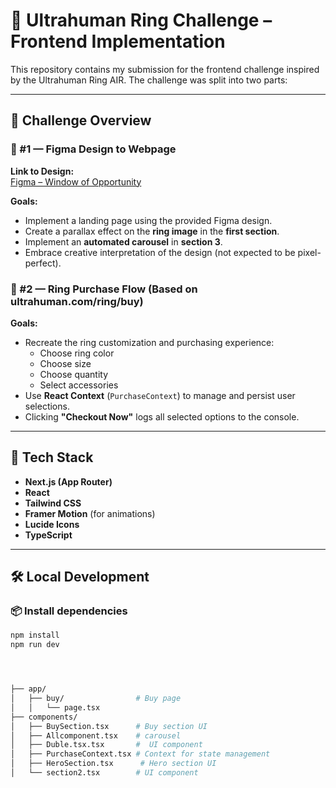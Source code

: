 # 💍 Ultrahuman Ring Challenge – Frontend Implementation

This repository contains my submission for the frontend challenge inspired by the Ultrahuman Ring AIR. The challenge was split into two parts:

---

## 🚀 Challenge Overview

### 🔹 #1 — Figma Design to Webpage

**Link to Design:**  
[Figma – Window of Opportunity](https://www.figma.com/design/UmR8KC2U2vUknbe3hKQHrG/Window-of-Opportunity?node-id=0-1&t=xKuVE3gVMa6cvHlJ-1)

**Goals:**

- Implement a landing page using the provided Figma design.
- Create a parallax effect on the **ring image** in the **first section**.
- Implement an **automated carousel** in **section 3**.
- Embrace creative interpretation of the design (not expected to be pixel-perfect).

### 🔹 #2 — Ring Purchase Flow (Based on ultrahuman.com/ring/buy)

**Goals:**

- Recreate the ring customization and purchasing experience:
  - Choose ring color
  - Choose size
  - Choose quantity
  - Select accessories
- Use **React Context** (`PurchaseContext`) to manage and persist user selections.
- Clicking **"Checkout Now"** logs all selected options to the console.

---

## 🧠 Tech Stack

- **Next.js (App Router)**
- **React**
- **Tailwind CSS**
- **Framer Motion** (for animations)
- **Lucide Icons**
- **TypeScript**

---

## 🛠️ Local Development

### 📦 Install dependencies

```bash
npm install
npm run dev




├── app/
│   ├── buy/                # Buy page
│   │   └── page.tsx
├── components/
│   ├── BuySection.tsx      # Buy section UI
│   ├── Allcomponent.tsx    # carousel
│   ├── Duble.tsx.tsx       #  UI component
│   ├── PurchaseContext.tsx # Context for state management
│   ├── HeroSection.tsx      # Hero section UI
│   └── section2.tsx        # UI component
